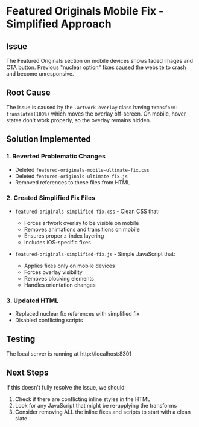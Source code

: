 # Featured Originals Mobile Fix - Simplified Approach

## Issue
The Featured Originals section on mobile devices shows faded images and CTA button. Previous "nuclear option" fixes caused the website to crash and become unresponsive.

## Root Cause
The issue is caused by the `.artwork-overlay` class having `transform: translateY(100%)` which moves the overlay off-screen. On mobile, hover states don't work properly, so the overlay remains hidden.

## Solution Implemented

### 1. Reverted Problematic Changes
- Deleted `featured-originals-mobile-ultimate-fix.css`
- Deleted `featured-originals-ultimate-fix.js`
- Removed references to these files from HTML

### 2. Created Simplified Fix Files
- `featured-originals-simplified-fix.css` - Clean CSS that:
  - Forces artwork overlay to be visible on mobile
  - Removes animations and transitions on mobile
  - Ensures proper z-index layering
  - Includes iOS-specific fixes
  
- `featured-originals-simplified-fix.js` - Simple JavaScript that:
  - Applies fixes only on mobile devices
  - Forces overlay visibility
  - Removes blocking elements
  - Handles orientation changes

### 3. Updated HTML
- Replaced nuclear fix references with simplified fix
- Disabled conflicting scripts

## Testing
The local server is running at http://localhost:8301

## Next Steps
If this doesn't fully resolve the issue, we should:
1. Check if there are conflicting inline styles in the HTML
2. Look for any JavaScript that might be re-applying the transforms
3. Consider removing ALL the inline fixes and scripts to start with a clean slate